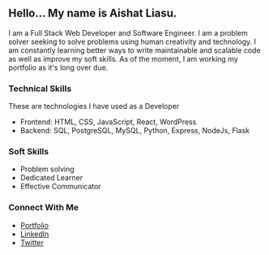 ## Hello... My name is Aishat Liasu.

I am a Full Stack Web Developer and Software Engineer. I am a problem solver seeking to solve problems using human creativity and technology. 
I am constantly learning better ways to write maintainable and scalable code as well as improve my soft skills. 
As of the moment, I am working my portfolio as it's long over due. 

### Technical Skills

These are technologies I have used as a Developer

- Frontend: HTML, CSS, JavaScript, React, WordPress
- Backend: SQL, PostgreSQL, MySQL, Python, Express, NodeJs, Flask

### Soft Skills

- Problem solving
- Dedicated Learner
- Effective Communicator

### Connect With Me

- [Portfolio](https://aishatliasu.com)
- [LinkedIn](https://www.linkedin.com/in/aishat-liasu)
- [Twitter](https://twitter.com/AishatLiasu)

